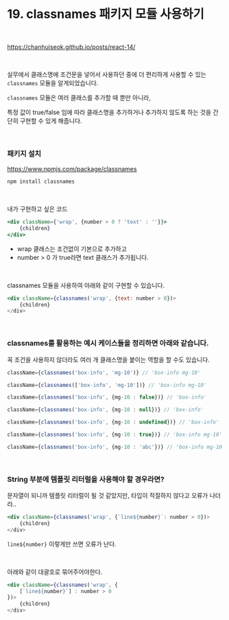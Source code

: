 # 19. classnames 패키지 모듈 사용하기

<br>

https://chanhuiseok.github.io/posts/react-14/

<br>

실무에서 클래스명에 조건문을 넣어서 사용하던 중에 더 편리하게 사용할 수 있는 `classnames` 모듈을 알게되었습니다.

`classnames` 모듈은 여러 클래스를 추가할 때 뿐만 아니라,

특정 값이 true/false 임에 따라 클래스명을 추가하거나 추가하지 않도록 하는 것을 간단히 구현할 수 있게 해줍니다.

<br>

### 패키지 설치

https://www.npmjs.com/package/classnames

```bash
npm install classnames
```

<br>

내가 구현하고 싶은 코드

```jsx
<div className={'wrap', {number > 0 ? 'text' : ''}}>
    {children}
</div>
```

- wrap 클래스는 조건없이 기본으로 추가하고
- number > 0 가 true라면 text 클래스가 추가됩니다.

<br>

classnames 모듈을 사용하여 아래와 같이 구현할 수 있습니다.

```jsx
<div className={classnames('wrap', {text: number > 0})>
    {children}
</div>
```

<br>

### **classnames**를 활용하는 예시 케이스들을 정리하면 아래와 같습니다.

꼭 조건을 사용하지 않더라도 여러 개 클래스명을 붙이는 역할을 할 수도 있습니다.

```jsx
className={classnames('box-info', 'mg-10')} // 'box-info mg-10'

className={classnames(['box-info', 'mg-10'])} // 'box-info mg-10'

className={classnames('box-info', {mg-10 : false})} // 'box-info'

className={classnames('box-info', {mg-10 : null})} // 'box-info'

className={classnames('box-info', {mg-10 : undefined})} // 'box-info'

className={classnames('box-info', {mg-10 : true})} // 'box-info mg-10'

className={classnames('box-info', {mg-10 : 'abc'})} // 'box-info mg-10'
```

<br>

### String 부분에 템플릿 리터럴을 사용해야 할 경우라면?

문자열이 되니까 템플릿 리터럴이 될 것 같았지만, 타입이 적절하지 않다고 오류가 나더라..

```jsx
<div className={classnames('wrap', {`line${number}`: number > 0})>
    {children}
</div>
```

`line${number}` 이렇게만 쓰면 오류가 난다.

<br>

아래와 같이 대괄호로 묶어주어야한다.

```jsx
<div className={classnames('wrap', {
	[`line${number}`] : number > 0
})>
    {children}
</div>
```
